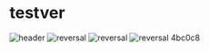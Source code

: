# testver
![header](https://capsule-render.vercel.app/api?type=rect&color=FCB6D0&text=HGMP)
![reversal](https://capsule-render.vercel.app/api?type=waving&text=HGMP&fontAlign=25&fontSize=60&desc=Handong%20Gym%20Management%20Program&descAlign=60&descAlignY=50&theme=onedark&animation=twinkling)
![reversal](https://capsule-render.vercel.app/api?type=rounded&text=HGMP&fontAlign=25&fontSize=60&desc=Handong%20Gym%20Management%20Program&descAlign=60&descAlignY=50&color=0:833ab4,100:FCB6D0&fontcolor=auto&animation=twinkling)
![reversal](https://capsule-render.vercel.app/api?type=rounded&text=HGMP&fontAlign=25&fontSize=60&desc=Handong%20Gym%20Management%20Program&descAlign=60&descAlignY=50&color=0:feac5e,50:c779d0,100:4bc0c8&fontColor=A3DCBE&animation=twinkling)
4bc0c8
